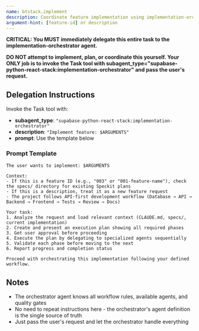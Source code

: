 ```yaml
---
name: btstack.implement
description: Coordinate feature implementation using implementation-orchestrator agent
argument-hint: [feature-id] or description
---
```


**CRITICAL: You MUST immediately delegate this entire task to the implementation-orchestrator agent.**

**DO NOT attempt to implement, plan, or coordinate this yourself. Your ONLY job is to invoke the Task tool with subagent_type="supabase-python-react-stack:implementation-orchestrator" and pass the user's request.**

## Delegation Instructions

Invoke the Task tool with:
- **subagent_type**: `"supabase-python-react-stack:implementation-orchestrator"`
- **description**: `"Implement feature: $ARGUMENTS"`
- **prompt**: Use the template below

### Prompt Template

```
The user wants to implement: $ARGUMENTS

Context:
- If this is a feature ID (e.g., "003" or "001-feature-name"), check the specs/ directory for existing Speckit plans
- If this is a description, treat it as a new feature request
- The project follows API-first development workflow (Database → API → Backend → Frontend → Tests → Review → Docs)

Your task:
1. Analyze the request and load relevant context (CLAUDE.md, specs/, current implementation)
2. Create and present an execution plan showing all required phases
3. Get user approval before proceeding
4. Execute the plan by delegating to specialized agents sequentially
5. Validate each phase before moving to the next
6. Report progress and completion status

Proceed with orchestrating this implementation following your defined workflow.
```

## Notes

- The orchestrator agent knows all workflow rules, available agents, and quality gates
- No need to repeat instructions here - the orchestrator's agent definition is the single source of truth
- Just pass the user's request and let the orchestrator handle everything
